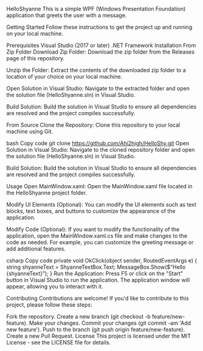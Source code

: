 HelloShyanne
This is a simple WPF (Windows Presentation Foundation) application that greets the user with a message.

Getting Started
Follow these instructions to get the project up and running on your local machine.

Prerequisites
Visual Studio (2017 or later)
.NET Framework
Installation
From Zip Folder
Download Zip Folder: Download the zip folder from the Releases page of this repository.

Unzip the Folder: Extract the contents of the downloaded zip folder to a location of your choice on your local machine.

Open Solution in Visual Studio: Navigate to the extracted folder and open the solution file (HelloShyanne.sln) in Visual Studio.

Build Solution: Build the solution in Visual Studio to ensure all dependencies are resolved and the project compiles successfully.

From Source
Clone the Repository: Clone this repository to your local machine using Git.

bash
Copy code
git clone https://github.com/Ahi2high/HelloShy.git
Open Solution in Visual Studio: Navigate to the cloned repository folder and open the solution file (HelloShyanne.sln) in Visual Studio.

Build Solution: Build the solution in Visual Studio to ensure all dependencies are resolved and the project compiles successfully.

Usage
Open MainWindow.xaml: Open the MainWindow.xaml file located in the HelloShyanne project folder.

Modify UI Elements (Optional): You can modify the UI elements such as text blocks, text boxes, and buttons to customize the appearance of the application.

Modify Code (Optional): If you want to modify the functionality of the application, open the MainWindow.xaml.cs file and make changes to the code as needed. For example, you can customize the greeting message or add additional features.

csharp
Copy code
private void OkClick(object sender, RoutedEventArgs e)
{
    string shyanneText = ShyanneTextBox.Text;
    MessageBox.Show($"Hello {shyanneText}");
}
Run the Application: Press F5 or click on the "Start" button in Visual Studio to run the application. The application window will appear, allowing you to interact with it.

Contributing
Contributions are welcome! If you'd like to contribute to this project, please follow these steps:

Fork the repository.
Create a new branch (git checkout -b feature/new-feature).
Make your changes.
Commit your changes (git commit -am 'Add new feature').
Push to the branch (git push origin feature/new-feature).
Create a new Pull Request.
License
This project is licensed under the MIT License - see the LICENSE file for details.
